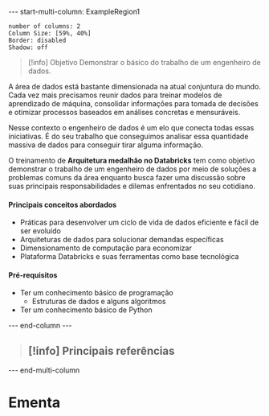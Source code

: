 
--- start-multi-column: ExampleRegion1  
```column-settings  
number of columns: 2
Column Size: [59%, 40%]
Border: disabled
Shadow: off
```

> [!info] Objetivo
> Demonstrar o básico do trabalho de um engenheiro de dados.

A área de dados está bastante dimensionada na atual conjuntura do mundo. Cada vez mais precisamos reunir dados para treinar modelos de aprendizado de máquina, consolidar informações para tomada de decisões e otimizar processos baseados em análises concretas e mensuráveis.

Nesse contexto o engenheiro de dados é um elo que conecta todas essas iniciativas. É do seu trabalho que conseguimos analisar essa quantidade massiva de dados para conseguir tirar alguma informação.

O treinamento de **Arquitetura medalhão no Databricks** tem como objetivo demonstrar o trabalho de um engenheiro de dados por meio de soluções a problemas comuns da área enquanto busca fazer uma discussão sobre suas principais responsabilidades e dilemas enfrentados no seu cotidiano.

#### Principais conceitos abordados

- Práticas para desenvolver um ciclo de vida de dados eficiente e fácil de ser evoluído
- Arquiteturas de dados para solucionar demandas específicas
- Dimensionamento de computação para economizar
- Plataforma Databricks e suas ferramentas como base tecnológica

#### Pré-requisitos

- Ter um conhecimento básico de programação
    - Estruturas de dados e alguns algoritmos
- Ter um conhecimento básico de Python

--- end-column ---

> [!info] Principais referências
> - 

--- end-multi-column

# Ementa


